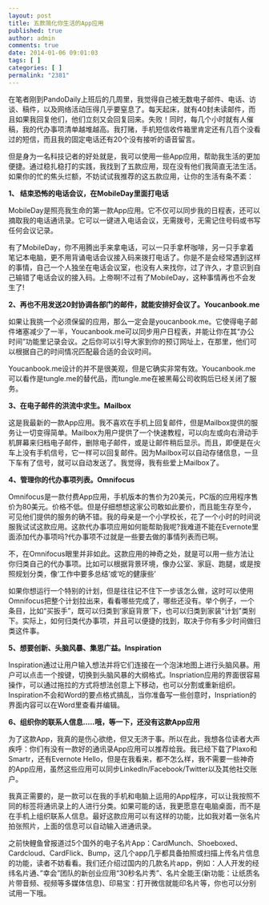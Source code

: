 ```yaml
---
layout: post
title: 五款简化你生活的App应用
published: true
author: admin
comments: true
date: 2014-01-06 09:01:03
tags: [ ]
categories: [ ]
permalink: "2381"
---
```

在笔者刚到PandoDaily上班后的几周里，我觉得自己被无数电子邮件、电话、访谈、稿件，以及网络活动压得几乎要窒息了。每天起床，就有40封未读邮件，而且如果我回复他们，他们立刻又会回复回来。失败！同时，每几个小时就有人催稿，我的代办事项清单越堆越高。我打赌，手机短信收件箱里肯定还有几百个没看过的短信，而且我的固定电话还有20个没有接听的语音留言。

但是身为一名科技记者的好处就是，我可以使用一些App应用，帮助我生活的更加便捷。通过稳扎稳打的实践，我找到了五款应用，现在没有他们我简直无法生活。如果你的忙的焦头烂额，不妨试试我推荐的这五款应用，让你的生活有条不紊：

**1、 结束恐怖的电话会议，在MobileDay里面打电话**

MobileDay是照亮我生命的第一款App应用。它不仅可以同步我的日程表，还可以摘取我的电话通讯录。它可以一键进入电话会议，无需拨号，无需记住号码或书写任何会议记录。

有了MobileDay，你不用腾出手来拿电话，可以一只手拿杯咖啡，另一只手拿着笔记本电脑，更不用背诵电话会议接入码来拨打电话了。你是不是会经常遇到这样的事情，自己一个人独坐在电话会议室，也没有人来找你，过了许久，才意识到自己输错了电话会议的接入码。上帝啊!不过有了MobileDay，这种事情再也不会发生了!

**2、再也不用发送20封协调各部门的邮件，就能安排好会议了。Youcanbook.me**

如果让我挑一个必须保留的应用，那么一定会是youcanbook.me。它使得电子邮件堵塞减少了一半，Youcanbook.me可以同步用户日程表，并能让你在其“办公时间”功能里记录会议。之后你可以引导大家到你的预订网址上，在那里，他们可以根据自己的时间情况匹配最合适的会议时间。

Youcanbook.me设计的并不是很美观，但是它确实非常有效。Youcanbook.me可以看作是tungle.me的替代品，而tungle.me在被黑莓公司收购后已经关闭了服务。

**3、在电子邮件的洪流中求生。Mailbox**

这是我最新的一款App应用。我不喜欢在手机上回复邮件，但是Mailbox提供的服务让一切变得简单。Mailbox为用户提供了一个快速教程，可以向左或向右滑动手机屏幕来归档电子邮件，删除电子邮件，或是让邮件稍后显示。而且，即便是在火车上没有手机信号，它一样可以回复邮件。因为Mailbox可以自动存储信息，一旦下车有了信号，就可以自动发送了。我觉得，我有些爱上Mailbox了。

**4、管理你的代办事项列表。Omnifocus**

Omnifocus是一款付费App应用，手机版本的售价为20美元，PC版的应用程序售价为80美元。价格不低。但是仔细想想这家公司敢如此要价，而且能生存至今，可见他们提供的服务的确不错。我的母亲是一个小学校长，花了一个小时的时间说服我试试这款应用。这款代办事项应用如何能帮助我呢?我难道不能在Evernote里面添加代办事项吗?代办事项不过就是一些要去做的事情列表而已啊。

不，在Omnifocus眼里并非如此。这款应用的神奇之处，就是可以用一些方法让你归类自己的代办事项。比如可以根据背景环境，像办公室、家庭、跑腿，或是按照规划分类，像‘工作中要多总结’或‘吃的健康些’

如果你想运行一个特别的计划，但是往往记不住下一步该怎么做，这时可以使用Omnifocus把整个计划拉出来，看看哪些完成了，哪些还没有。举个例子，一个条目，比如“买扳手”，既可以归类到‘家庭背景’下，也可以归类到家装“计划”类别下。实际上，如何归类代办事项，并且可以便捷的找到，取决于你有多少时间做归类这件事。

**5、想要创新、头脑风暴、集思广益。Inspiration**

Inspiration通过让用户输入想法并将它们连接在一个泡沫地图上进行头脑风暴。用户可以点击一个按键，切换到头脑风暴的大纲格式。Inspriation应用的界面很容易操作，可以通过拖拉的方式将想法创意上下移动，也可以分割或重新组织。Inspiration不会和Word的要点格式搞乱，当你准备写一些创意时，Inspriation的界面内容可以在Word里查看并编辑。

**6、组织你的联系人信息…..哦，等一下，还没有这款App应用**

为了这款App，我真的是伤心欲绝，但又无济于事。所以在此，我想各位读者大声疾呼：你们有没有一款好的通讯录App应用可以推荐给我。我已经下载了Plaxo和Smartr，还有Evernote Hello，但是在我看来，都不怎么样，我不需要一些神奇的App应用，虽然这些应用可以同步LinkedIn/Facebook/Twitter以及其他社交账户。

我真正需要的，是一款可以在我的手机和电脑上运用的App程序，可以让我按照不同的标签将通讯录上的人进行分类。如果可能的话，我更愿意在电脑桌面，而不是在手机上组织联系人信息。最好这款应用可以有这样的功能，比如我对着一张名片拍张照片，上面的信息可以自动输入进通讯录。

之前快鲤鱼曾报道过5个国外的电子名片App：CardMunch、Shoeboxed、Cardcloud、CardFlick、Bump，这几个app几乎都具备拍照或扫描上传名片信息的功能，读者不妨看看。我们还介绍过国内的几款名片app，例如：人人开发的经纬名片通、&#8221;幸会&#8221;团队的新创业应用“30秒名片秀”、名片全能王(新功能：让纸质名片带音频、视频等多媒体信息)、印易宝：打开微信就能印名片等，你也可以分别试用一下哦。